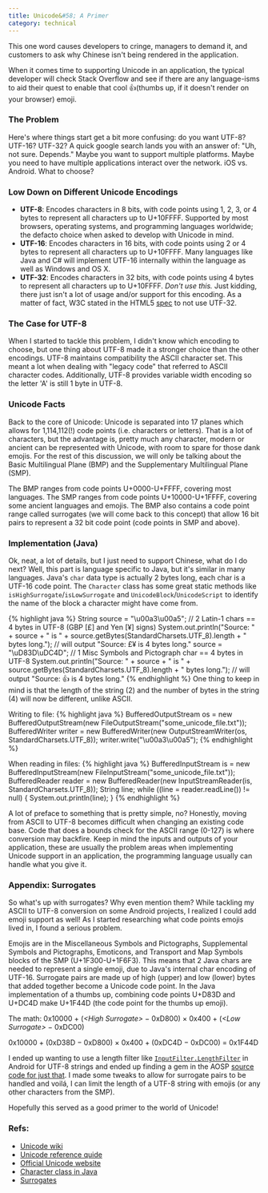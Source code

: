 ```yaml
---
title: Unicode&#58; A Primer
category: technical
---
```


This one word causes developers to cringe, managers to demand it, and customers to ask why Chinese isn't being rendered in the application.

When it comes time to supporting Unicode in an application, the typical developer will check Stack Overflow and see if there are any language-isms to aid their quest to enable that cool 👍(thumbs up, if it doesn't render on your browser) emoji.

### The Problem
Here's where things start get a bit more confusing: do you want UTF-8? UTF-16? UTF-32? A quick google search lands you with an answer of: "Uh, not sure. Depends." Maybe you want to support multiple platforms. Maybe you need to have multiple applications interact over the network. iOS vs. Android. What to choose?

### Low Down on Different Unicode Encodings
* **UTF-8**: Encodes characters in 8 bits, with code points using 1, 2, 3, or 4 bytes to represent all characters up to U+10FFFF. Supported by most browsers, operating systems, and programming languages worldwide; the defacto choice when asked to develop with Unicode in mind.
* **UTF-16**: Encodes characters in 16 bits, with code points using 2 or 4 bytes to represent all characters up to U+10FFFF. Many languages like Java and C# will implement UTF-16 internally within the language as well as Windows and OS X.
* **UTF-32**: Encodes characters in 32 bits, with code points using 4 bytes to represent all characters up to U+10FFFF. *Don't use this.* Just kidding, there just isn't a lot of usage and/or support for this encoding. As a matter of fact, W3C stated in the HTML5 [spec](http://www.w3.org/html/wg/drafts/html/master/semantics.html#charset) to not use UTF-32. 

### The Case for UTF-8
When I started to tackle this problem, I didn't know which encoding to choose, but one thing about UTF-8 made it a stronger choice than the other encodings. UTF-8 maintains compatibility the ASCII character set. This meant a lot when dealing with "legacy code" that referred to ASCII character codes. Additionally, UTF-8 provides variable width encoding so the letter 'A' is still 1 byte in UTF-8.

### Unicode Facts
Back to the core of Unicode: Unicode is separated into 17 planes which allows for 1,114,112(!) code points (i.e. characters or letters). That is a lot of characters, but the advantage is, pretty much any character, modern or ancient can be represented with Unicode, with room to spare for those dank emojis. For the rest of this discussion, we will only be talking about the Basic Multilingual Plane (BMP) and the Supplementary Multilingual Plane (SMP).

The BMP ranges from code points U+0000-U+FFFF, covering most languages. The SMP ranges from code points U+10000-U+1FFFF, covering some ancient languages and emojis. The BMP also contains a code point range called surrogates (we will come back to this concept) that allow 16 bit pairs to represent a 32 bit code point (code points in SMP and above).

### Implementation (Java)
Ok, neat, a lot of details, but I just need to support Chinese, what do I do next? Well, this part is language specific to Java, but it's similar in many languages.
Java's `char` data type is actually 2 bytes long, each char is a UTF-16 code point. The `Character` class has some great static methods like `isHighSurrogate`/`isLowSurrogate` and `UnicodeBlock`/`UnicodeScript` to identify the name of the block a character might have come from.

{% highlight java %}
String source = "\u00a3\u00a5"; 
// 2 Latin-1 chars == 4 bytes in UTF-8 (GBP [£] and Yen [¥] signs)
System.out.println("Source: " + source + " is " + source.getBytes(StandardCharsets.UTF_8).length + " bytes long."); 
// will output "Source: £¥ is 4 bytes long."
source = "\uD83D\uDC4D"; 
// 1 Misc Symbols and Pictograph char == 4 bytes in UTF-8
System.out.println("Source: " + source + " is " + source.getBytes(StandardCharsets.UTF_8).length + " bytes long."); 
// will output "Source: 👍 is 4 bytes long."
{% endhighlight %}
One thing to keep in mind is that the length of the string (2) and the number of bytes in the string (4) will now be different, unlike ASCII.

Writing to file:
{% highlight java %}
BufferedOutputStream os = new BufferedOutputStream(new FileOutputStream("some_unicode_file.txt"));
BufferedWriter writer = new BufferedWriter(new OutputStreamWriter(os, StandardCharsets.UTF_8));
writer.write("\u00a3\u00a5");
{% endhighlight %}

When reading in files:
{% highlight java %}
BufferedInputStream is = new BufferedInputStream(new FileInputStream("some_unicode_file.txt"));
BufferedReader reader = new BufferedReader(new InputStreamReader(is, StandardCharsets.UTF_8));
String line;
while ((line = reader.readLine()) != null) {
	System.out.println(line);
}
{% endhighlight %}

A lot of preface to something that is pretty simple, no? Honestly, moving from ASCII to UTF-8 becomes difficult when changing an existing code base. Code that does a bounds check for the ASCII range (0-127) is where conversion may backfire. Keep in mind the inputs and outputs of your application, these are usually the problem areas when implementing Unicode support in an application, the programming language usually can handle what you give it.

### Appendix: Surrogates
So what's up with surrogates? Why even mention them?
While tackling my ASCII to UTF-8 conversion on some Android projects, I realized I could add emoji support as well! As I started researching what code points emojis lived in, I found a serious problem.

Emojis are in the Miscellaneous Symbols and Pictographs, Supplemental Symbols and Pictographs, Emoticons, and Transport and Map Symbols blocks of the SMP (U+1F300-U+1F6F3). This means that 2 Java chars are needed to represent a single emoji, due to Java's internal char encoding of UTF-16. Surrogate pairs are made up of high (upper) and low (lower) bytes that added together become a Unicode code point. In the Java implementation of a thumbs up, combining code points U+D83D and U+DC4D make U+1F44D (the code point for the thumbs up emoji).

The math: 0x10000 + (*&lt;High Surrogate&gt;* − 0xD800) × 0x400 + (*&lt;Low Surrogate&gt;* − 0xDC00)

0x10000 + (0xD38D − 0xD800) × 0x400 + (0xDC4D − 0xDC00) = 0x1F44D

I ended up wanting to use a length filter like [`InputFilter.LengthFilter`](http://developer.android.com/reference/android/text/InputFilter.LengthFilter.html) in Android for UTF-8 strings and ended up finding a gem in the AOSP [source code for just that](https://android.googlesource.com/platform/packages/apps/Settings.git/+/master/src/com/android/settings/bluetooth/Utf8ByteLengthFilter.java). I made some tweaks to allow for surrogate pairs to be handled and voilá, I can limit the length of a UTF-8 string with emojis (or any other characters from the SMP).

Hopefully this served as a good primer to the world of Unicode!

### Refs:
* [Unicode wiki](https://en.wikipedia.org/wiki/Unicode)
* [Unicode reference quide](http://unicodebook.readthedocs.org/en/latest)
* [Official Unicode website](http://unicode.org/faq/utf_bom.html)
* [Character class in Java](http://docs.oracle.com/javase/7/docs/api/java/lang/Character.html)
* [Surrogates](https://en.wikipedia.org/wiki/Universal_Character_Set_characters#Surrogates)
